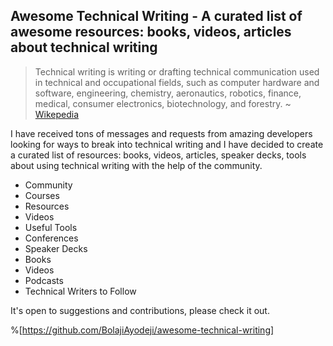 ## Awesome Technical Writing - A curated list of awesome resources: books, videos, articles about technical writing

> Technical writing is writing or drafting technical communication used in technical and occupational fields, such as computer hardware and software, engineering, chemistry, aeronautics, robotics, finance, medical, consumer electronics, biotechnology, and forestry. ~ [Wikepedia](https://en.wikipedia.org/wiki/Technical_writing)

I have received tons of messages and requests from amazing developers looking for ways to break into technical writing and I have decided to create a curated list of resources: books, videos, articles, speaker decks, tools about using technical writing with the help of the community.

- Community
- Courses
- Resources
- Videos
- Useful Tools
- Conferences
- Speaker Decks
- Books
- Videos
- Podcasts
- Technical Writers to Follow

It's open to suggestions and contributions, please check it out.


%[https://github.com/BolajiAyodeji/awesome-technical-writing]

